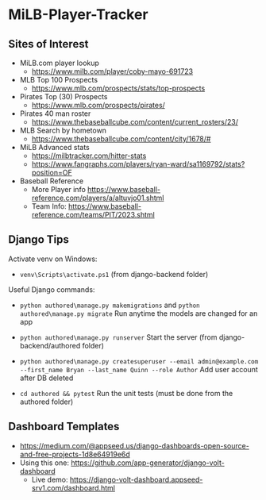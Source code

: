# MiLB-Player-Tracker

## Sites of Interest

- MiLB.com player lookup
  - https://www.milb.com/player/coby-mayo-691723
- MLB Top 100 Prospects
  - https://www.mlb.com/prospects/stats/top-prospects
- Pirates Top (30) Prospects
  - https://www.mlb.com/prospects/pirates/
- Pirates 40 man roster
  - https://www.thebaseballcube.com/content/current_rosters/23/
- MLB Search by hometown
  - https://www.thebaseballcube.com/content/city/1678/#
- MiLB Advanced stats
  - https://milbtracker.com/hitter-stats
  - https://www.fangraphs.com/players/ryan-ward/sa1169792/stats?position=OF
- Baseball Reference
  - More Player info https://www.baseball-reference.com/players/a/altuvjo01.shtml
  - Team Info: https://www.baseball-reference.com/teams/PIT/2023.shtml

## Django Tips

Activate venv on Windows:

- `venv\Scripts\activate.ps1` (from django-backend folder)

Useful Django commands:

- `python authored\manage.py makemigrations` and `python authored\manage.py migrate` Run anytime the models are changed for an app

- `python authored\manage.py runserver` Start the server (from django-backend/authored folder)

- `python authored\manage.py createsuperuser --email admin@example.com --first_name Bryan --last_name Quinn --role Author` Add user account after DB deleted

- `cd authored && pytest` Run the unit tests (must be done from the authored folder)

## Dashboard Templates

- https://medium.com/@appseed.us/django-dashboards-open-source-and-free-projects-1d8e64919e6d
- Using this one: https://github.com/app-generator/django-volt-dashboard
  - Live demo: https://django-volt-dashboard.appseed-srv1.com/dashboard.html
